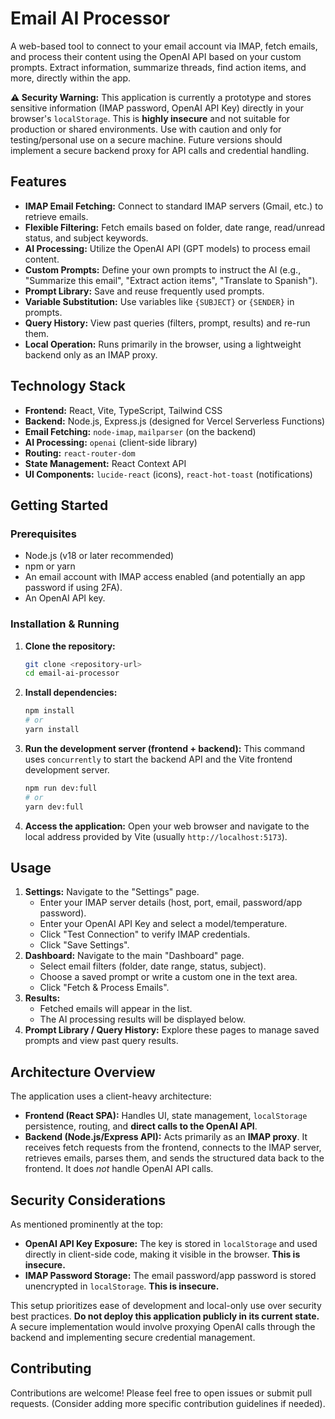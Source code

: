 # Email AI Processor

A web-based tool to connect to your email account via IMAP, fetch emails, and process their content using the OpenAI API based on your custom prompts. Extract information, summarize threads, find action items, and more, directly within the app.

**⚠️ Security Warning:** This application is currently a prototype and stores sensitive information (IMAP password, OpenAI API Key) directly in your browser's `localStorage`. This is **highly insecure** and not suitable for production or shared environments. Use with caution and only for testing/personal use on a secure machine. Future versions should implement a secure backend proxy for API calls and credential handling.

## Features

*   **IMAP Email Fetching:** Connect to standard IMAP servers (Gmail, etc.) to retrieve emails.
*   **Flexible Filtering:** Fetch emails based on folder, date range, read/unread status, and subject keywords.
*   **AI Processing:** Utilize the OpenAI API (GPT models) to process email content.
*   **Custom Prompts:** Define your own prompts to instruct the AI (e.g., "Summarize this email", "Extract action items", "Translate to Spanish").
*   **Prompt Library:** Save and reuse frequently used prompts.
*   **Variable Substitution:** Use variables like `{SUBJECT}` or `{SENDER}` in prompts.
*   **Query History:** View past queries (filters, prompt, results) and re-run them.
*   **Local Operation:** Runs primarily in the browser, using a lightweight backend only as an IMAP proxy.

## Technology Stack

*   **Frontend:** React, Vite, TypeScript, Tailwind CSS
*   **Backend:** Node.js, Express.js (designed for Vercel Serverless Functions)
*   **Email Fetching:** `node-imap`, `mailparser` (on the backend)
*   **AI Processing:** `openai` (client-side library)
*   **Routing:** `react-router-dom`
*   **State Management:** React Context API
*   **UI Components:** `lucide-react` (icons), `react-hot-toast` (notifications)

## Getting Started

### Prerequisites

*   Node.js (v18 or later recommended)
*   npm or yarn
*   An email account with IMAP access enabled (and potentially an app password if using 2FA).
*   An OpenAI API key.

### Installation & Running

1.  **Clone the repository:**
    ```bash
    git clone <repository-url>
    cd email-ai-processor
    ```

2.  **Install dependencies:**
    ```bash
    npm install
    # or
    yarn install
    ```

3.  **Run the development server (frontend + backend):**
    This command uses `concurrently` to start the backend API and the Vite frontend development server.
    ```bash
    npm run dev:full
    # or
    yarn dev:full
    ```

4.  **Access the application:**
    Open your web browser and navigate to the local address provided by Vite (usually `http://localhost:5173`).

## Usage

1.  **Settings:** Navigate to the "Settings" page.
    *   Enter your IMAP server details (host, port, email, password/app password).
    *   Enter your OpenAI API Key and select a model/temperature.
    *   Click "Test Connection" to verify IMAP credentials.
    *   Click "Save Settings".
2.  **Dashboard:** Navigate to the main "Dashboard" page.
    *   Select email filters (folder, date range, status, subject).
    *   Choose a saved prompt or write a custom one in the text area.
    *   Click "Fetch & Process Emails".
3.  **Results:**
    *   Fetched emails will appear in the list.
    *   The AI processing results will be displayed below.
4.  **Prompt Library / Query History:** Explore these pages to manage saved prompts and view past query results.

## Architecture Overview

The application uses a client-heavy architecture:

*   **Frontend (React SPA):** Handles UI, state management, `localStorage` persistence, routing, and **direct calls to the OpenAI API**.
*   **Backend (Node.js/Express API):** Acts primarily as an **IMAP proxy**. It receives fetch requests from the frontend, connects to the IMAP server, retrieves emails, parses them, and sends the structured data back to the frontend. It does *not* handle OpenAI API calls.

## Security Considerations

As mentioned prominently at the top:

*   **OpenAI API Key Exposure:** The key is stored in `localStorage` and used directly in client-side code, making it visible in the browser. **This is insecure.**
*   **IMAP Password Storage:** The email password/app password is stored unencrypted in `localStorage`. **This is insecure.**

This setup prioritizes ease of development and local-only use over security best practices. **Do not deploy this application publicly in its current state.** A secure implementation would involve proxying OpenAI calls through the backend and implementing secure credential management.

## Contributing

Contributions are welcome! Please feel free to open issues or submit pull requests. (Consider adding more specific contribution guidelines if needed). 